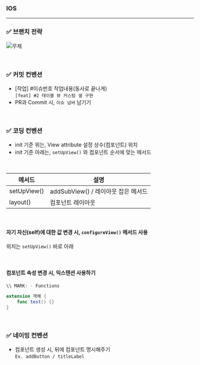 ### IOS

--- 

### ✅ 브랜치 전략 

![무제](https://user-images.githubusercontent.com/92635121/161908826-16ded59f-ada0-4316-9df3-933acc9c15c4.png)

<br>

### ✅ 커밋 컨벤션  
* [작업] #이슈번호 작업내용(동사로 끝나게)  
`[feat] #2 테이블 뷰 커스텀 셀 구현`
* PR과 Commit 시, `이슈 넘버` 남기기

<br>

### ✅ 코딩 컨벤션 

* init 기준 위는, View attribute 설정 상수(컴포넌트) 위치  
* init 기준 아래는, `setUpView()`  와 컴포넌트 순서에 맞는 메서드 

<br>

|메서드|설명|
|---|---|
|setUpView()|addSubView() / 레이아웃 잡은 메서드|
|layout()|컴포넌트 레이아웃|

<br>

#### 자기 자신(self)에 대한 값 변경 시, `configureView()` 메서드 사용
위치는 `setUpView()` 바로 아래

<br>

#### 컴포넌트 속성 변경 시, 익스텐션 사용하기

``` swift
\\ MARK: - Functions

extension 객체 {
    func test() {}
}
```

<br>

### ✅ 네이밍 컨벤션 
* 컴포넌트 생성 시, 뒤에 컴포넌트 명시해주기  
`Ex. addButton / titleLabel` 


